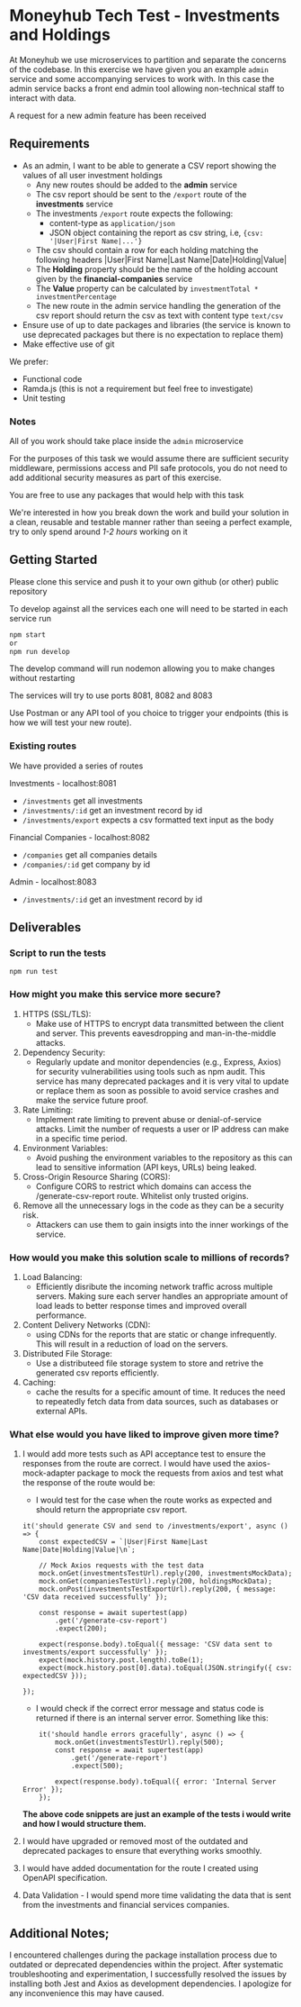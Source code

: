 # Moneyhub Tech Test - Investments and Holdings

At Moneyhub we use microservices to partition and separate the concerns of the codebase. In this exercise we have given you an example `admin` service and some accompanying services to work with. In this case the admin service backs a front end admin tool allowing non-technical staff to interact with data.

A request for a new admin feature has been received

## Requirements

- As an admin, I want to be able to generate a CSV report showing the values of all user investment holdings
    - Any new routes should be added to the **admin** service
    - The csv report should be sent to the `/export` route of the **investments** service
    - The investments `/export` route expects the following:
        - content-type as `application/json`
        - JSON object containing the report as csv string, i.e, `{csv: '|User|First Name|...'}`
    - The csv should contain a row for each holding matching the following headers
    |User|First Name|Last Name|Date|Holding|Value|
    - The **Holding** property should be the name of the holding account given by the **financial-companies** service
    - The **Value** property can be calculated by `investmentTotal * investmentPercentage`
    - The new route in the admin service handling the generation of the csv report should return the csv as text with content type `text/csv`
- Ensure use of up to date packages and libraries (the service is known to use deprecated packages but there is no expectation to replace them)
- Make effective use of git

We prefer:
- Functional code
- Ramda.js (this is not a requirement but feel free to investigate)
- Unit testing

### Notes
All of you work should take place inside the `admin` microservice

For the purposes of this task we would assume there are sufficient security middleware, permissions access and PII safe protocols, you do not need to add additional security measures as part of this exercise.

You are free to use any packages that would help with this task

We're interested in how you break down the work and build your solution in a clean, reusable and testable manner rather than seeing a perfect example, try to only spend around *1-2 hours* working on it

## Getting Started

Please clone this service and push it to your own github (or other) public repository

To develop against all the services each one will need to be started in each service run

```bash
npm start
or
npm run develop
```

The develop command will run nodemon allowing you to make changes without restarting

The services will try to use ports 8081, 8082 and 8083

Use Postman or any API tool of you choice to trigger your endpoints (this is how we will test your new route).

### Existing routes
We have provided a series of routes

Investments - localhost:8081
- `/investments` get all investments
- `/investments/:id` get an investment record by id
- `/investments/export` expects a csv formatted text input as the body

Financial Companies - localhost:8082
- `/companies` get all companies details
- `/companies/:id` get company by id

Admin - localhost:8083
- `/investments/:id` get an investment record by id

## Deliverables 
### Script to run the tests
```
npm run test
```
### How might you make this service more secure?
1. HTTPS (SSL/TLS):
    - Make use of HTTPS to encrypt data transmitted between the client and server. This prevents eavesdropping and man-in-the-middle attacks.
2. Dependency Security:
    - Regularly update and monitor dependencies (e.g., Express, Axios) for security vulnerabilities using tools such as npm audit. This service has many deprecated packages and it is very vital to update or replace them as soon as possible to avoid service crashes and make the service future proof.
3. Rate Limiting:
    - Implement rate limiting to prevent abuse or denial-of-service attacks. Limit the number of requests a user or IP address can make in a specific time period. 
4. Environment Variables:
    - Avoid pushing the environment variables to the repository as this can lead to sensitive information (API keys, URLs) being leaked.
4. Cross-Origin Resource Sharing (CORS):
    - Configure CORS to restrict which domains can access the /generate-csv-report route. Whitelist only trusted origins.
5. Remove all the unnecessary logs in the code as they can be a security risk. 
    -   Attackers can use them to gain insigts into the inner workings of the service.

### How would you make this solution scale to millions of records?
1. Load Balancing:
    - Efficiently disribute the incoming network traffic across multiple servers. Making sure each server handles an appropriate amount of load leads to better response times and improved overall performance.  
2. Content Delivery Networks (CDN):
    - using CDNs for the reports that are static or change infrequently. This will result in a reduction of load on the servers.
3. Distributed File Storage:
    - Use a distributeed file storage system to store and retrive the generated csv reports efficiently. 
4. Caching:
    - cache the results for a specific amount of time. It reduces the need to repeatedly fetch data from  data sources, such as databases or external APIs.

### What else would you have liked to improve given more time?
1. I would add more tests such as API acceptance test to ensure the responses from the route are correct. I would have used the axios-mock-adapter package to mock the requests from axios and test what the response of the route would be:
    - I would test for the case when the route works as expected and should return the appropriate csv  report. 
    ```
    it('should generate CSV and send to /investments/export', async () => {  
        const expectedCSV = `|User|First Name|Last Name|Date|Holding|Value|\n`;
            
        // Mock Axios requests with the test data
        mock.onGet(investmentsTestUrl).reply(200, investmentsMockData);
        mock.onGet(companiesTestUrl).reply(200, holdingsMockData);
        mock.onPost(investmentsTestExportUrl).reply(200, { message: 'CSV data received successfully' });
            
        const response = await supertest(app)
            .get('/generate-csv-report')
            .expect(200);

        expect(response.body).toEqual({ message: 'CSV data sent to investments/export successfully' });
        expect(mock.history.post.length).toBe(1);
        expect(mock.history.post[0].data).toEqual(JSON.stringify({ csv: expectedCSV }));
        
    });
    ```

    - I would check if the correct error message and status code is returned if there is an internal server error. Something like this:
    ```
        it('should handle errors gracefully', async () => {
            mock.onGet(investmentsTestUrl).reply(500);
            const response = await supertest(app)
                .get('/generate-report')
                .expect(500);

            expect(response.body).toEqual({ error: 'Internal Server Error' });
        });
    ```
    
    **The above code snippets are just an example of the tests i would write and how I would structure them.**

2. I would have upgraded or removed most of the outdated and deprecated packages to ensure that everything works smoothly.

3. I would have added documentation for the route I created using OpenAPI specification.

4. Data Validation - I would spend more time validating the data that is sent from the investments and financial services companies.


## Additional Notes;
I encountered challenges during the package installation process due to outdated or deprecated dependencies within the project. After systematic troubleshooting and experimentation, I successfully resolved the issues by installing both Jest and Axios as development dependencies. I apologize for any inconvenience this may have caused.